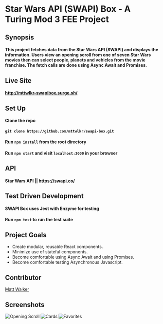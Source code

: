 # Star Wars API (SWAPI) Box - A Turing Mod 3 FEE Project
## Synopsis
#### This project fetches data from the Star Wars API (SWAPI) and displays the information. Users view an opening scroll from one of seven Star Wars movies then can select people, planets and vehicles from the movie franchise. The fetch calls are done using Async Await and Promises.

## Live Site
#### http://mttwlkr-swapibox.surge.sh/

## Set Up
#### Clone the repo

#### ```git clone https://github.com/mttwlkr/swapi-box.git```
#### Run ```npm install``` from the root directory
#### Run ```npm start``` and visit ```localhost:3000``` in your browser

## API
#### Star Wars API || https://swapi.co/

## Test Driven Development

#### SWAPI Box uses Jest with Enzyme for testing
#### Run ```npm test``` to run the test suite

## Project Goals
* Create modular, reusable React components.
* Minimize use of stateful components.
* Become comfortable using Async Await and using Promises.
* Become comfortable testing Asynchronous Javascript. 

## Contributor
[Matt Walker](https://github.com/mttwlkr/swapi-box)

## Screenshots
![Opening Scroll](https://user-images.githubusercontent.com/30199861/37889321-efb024a2-3088-11e8-89f2-07c3d50fe96b.png)
![Cards](https://user-images.githubusercontent.com/30199861/37889327-f1e0dbf4-3088-11e8-858d-25d4b589ac23.png)
![Favorites](https://user-images.githubusercontent.com/30199861/37889331-f3d36f1c-3088-11e8-9a43-95b6064a0f75.png)

